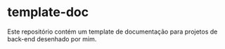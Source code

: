 # template-doc
Este repositório contém um template de documentação para projetos de back-end desenhado por mim. 
